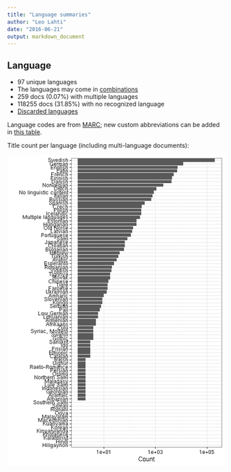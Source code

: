 ```yaml
---
title: "Language summaries"
author: "Leo Lahti"
date: "2016-06-21"
output: markdown_document
---
```


## Language

 * 97 unique languages
 * The languages may come in [combinations](output.tables/language_conversions.csv)
 * 259 docs (0.07%) with multiple languages
 * 118255 docs (31.85%) with no recognized language 
 * [Discarded languages](output.tables/language_discarded.csv)

Language codes are from [MARC](http://www.loc.gov/marc/languages/language_code.html); new custom abbreviations can be added in [this table](https://github.com/rOpenGov/bibliographica/blob/master/inst/extdata/language_abbreviations.csv).

Title count per language (including multi-language documents):

![plot of chunk summarylang](figure/summarylang-1.png)

